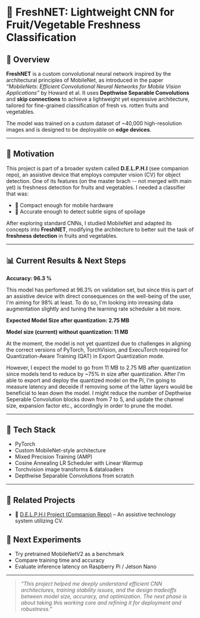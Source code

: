 # 🍓 FreshNET: Lightweight CNN for Fruit/Vegetable Freshness Classification

## 🧠 Overview

**FreshNET** is a custom convolutional neural network inspired by the architectural principles of MobileNet, as introduced in the paper _“MobileNets: Efficient Convolutional Neural Networks for Mobile Vision Applications”_ by Howard et al. It uses **Depthwise Separable Convolutions** and **skip connections** to achieve a lightweight yet expressive architecture, tailored for fine-grained classification of fresh vs. rotten fruits and vegetables.

The model was trained on a custom dataset of ~40,000 high-resolution images and is designed to be deployable on **edge devices**.

---

## 🎯 Motivation

This project is part of a broader system called **D.E.L.P.H.I** (see companion repo), an assistive device that employs computer vision (CV) for object detection. One of its features (on the master brach -- not merged with main yet) is freshness detection for fruits and vegetables. I needed a classifier that was:

- 🧠 Compact enough for mobile hardware
- 🎯 Accurate enough to detect subtle signs of spoilage

After exploring standard CNNs, I studied MobileNet and adapted its concepts into **FreshNET**, modifying the architecture to better suit the task of **freshness detection** in fruits and vegetables.

---

## 📊 Current Results & Next Steps


**Accuracy: 96.3 %**

This model has perfomed at 96.3% on validation set, but since this is part of an assistive device with direct consequences on the well-being of the user, I'm aiming for 98% at least. To do so, I'm looking into inreasing data augmentation slightly and tuning the learning rate scheduler a bit more.  


**Expected Model Size after quantization: 2.75 MB**

**Model size (current) without quantization: 11 MB**

At the moment, the model is not yet quantized due to challenges in aligning the correct versions of PyTorch, TorchVision, and ExecuTorch required for Quantization-Aware Training (QAT) in Export Quantization mode.

However, I expect the model to go from 11 MB to 2.75 MB after quantization since models tend to reduce by ~75% in size after quantization. After I'm able to export and deploy the quantized model on the Pi, I'm going to measure latency and deceide if removing some of the latter layers would be beneficial to lean down the model. I might reduce the number of Depthwise Seperable Convolution blocks down from 7 to 5, and update the channel size, expansion factor etc., accordingly in order to prune the model. 

---

## 🧪 Tech Stack

- PyTorch
- Custom MobileNet-style architecture
- Mixed Precision Training (AMP)
- Cosine Annealing LR Scheduler with Linear Warmup
- Torchvision image transforms & dataloaders
- Depthwise Separable Convolutions from scratch

---

## 📁 Related Projects

- 🔗 [D.E.L.P.H.I Project (Companion Repo)](https://github.com/vjhawar12/D.E.L.P.H.I.) – An assistive technology system utilizing CV.

## 🧩 Next Experiments

- Try pretrained MobileNetV2 as a benchmark
- Compare training time and accuracy
- Evaluate inference latency on Raspberry Pi / Jetson Nano

---

> _“This project helped me deeply understand efficient CNN architectures, training stability issues, and the design tradeoffs between model size, accuracy, and optimization. The next phase is about taking this working core and refining it for deployment and robustness.”_

